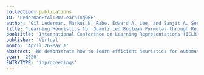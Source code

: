 ```yaml
---
collection: publications
ID: 'LedermanEtAl:20:LearningQBF'
author: 'Gil Lederman, Markus N. Rabe, Edward A. Lee, and Sanjit A. Seshia'
title: "Learning Heuristics for Quantified Boolean Formulas through Reinforcement Learning"
booktitle: 'International Conference on Learning Representations (ICLR)'
publisher: 'Virtual'
month: 'April 26-May 1'
abstract: 'We demonstrate how to learn efficient heuristics for automated reasoning algorithms for quantified Boolean formulas through deep reinforcement learning. We focus on a backtracking search algorithm, which can already solve formulas of impressive size - up to hundreds of thousands of variables. The main challenge is to find a representation of these formulas that lends itself to making predictions in a scalable way. For a family of challenging problems in 2QBF we learn a heuristic that solves significantly more formulas compared to the existing handwritten heuristics.'
year: '2020'
ENTRYTYPE: 'inproceedings'
---
```


